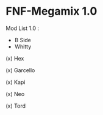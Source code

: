 # FNF-Megamix 1.0

Mod List 1.0 :

 * B Side
 * Whitty
 
(x) Hex

(x) Garcello

(x) Kapi

(x) Neo

(x) Tord
